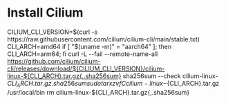 # Install Cilium

CILIUM_CLI_VERSION=$(curl -s https://raw.githubusercontent.com/cilium/cilium-cli/main/stable.txt)
CLI_ARCH=amd64
if [ "$(uname -m)" = "aarch64" ]; then CLI_ARCH=arm64; fi
curl -L --fail --remote-name-all https://github.com/cilium/cilium-cli/releases/download/${CILIUM_CLI_VERSION}/cilium-linux-${CLI_ARCH}.tar.gz{,.sha256sum}
sha256sum --check cilium-linux-${CLI_ARCH}.tar.gz.sha256sum
sudo tar xzvfC cilium-linux-${CLI_ARCH}.tar.gz /usr/local/bin
rm cilium-linux-${CLI_ARCH}.tar.gz{,.sha256sum}
